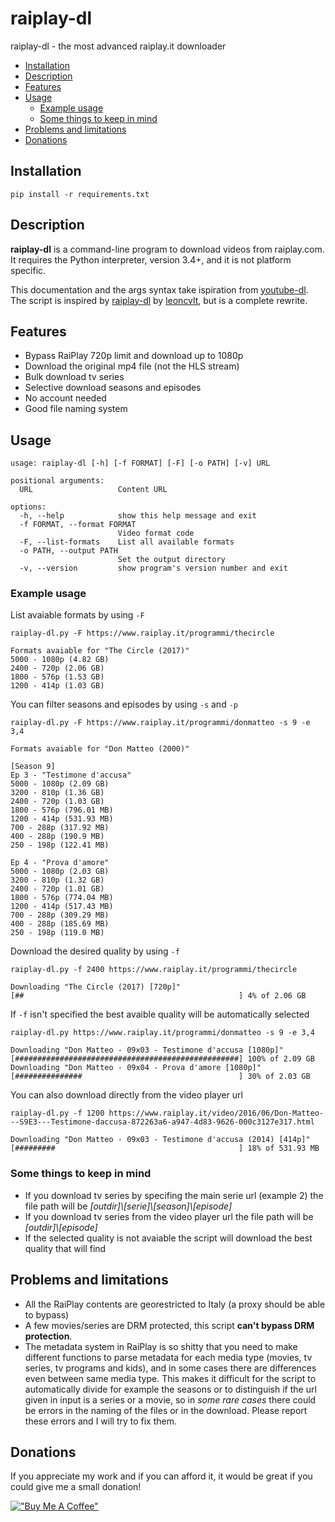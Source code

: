 # raiplay-dl

raiplay-dl - the most advanced raiplay.it downloader

- [Installation](#installation)
- [Description](#description)
- [Features](#features)
- [Usage](#usage)
  - [Example usage](#example-usage)
  - [Some things to keep in mind](#some-things-to-keep-in-mind)
- [Problems and limitations](#problems-and-limitations)
- [Donations](#donations)

## Installation

`pip install -r requirements.txt`

## Description

**raiplay-dl** is a command-line program to download videos from raiplay.com. It requires the Python interpreter, version 3.4+, and it is not platform specific.

This documentation and the args syntax take ispiration from [youtube-dl](https://github.com/ytdl-org/youtube-dl).
The script is inspired by [raiplay-dl](https://github.com/leoncvlt/raiplay-dl) by [leoncvlt](https://github.com/leoncvlt), but is a complete rewrite.

## Features

- Bypass RaiPlay 720p limit and download up to 1080p
- Download the original mp4 file (not the HLS stream)
- Bulk download tv series
- Selective download seasons and episodes
- No account needed
- Good file naming system

## Usage

```text
usage: raiplay-dl [-h] [-f FORMAT] [-F] [-o PATH] [-v] URL

positional arguments:
  URL                   Content URL

options:
  -h, --help            show this help message and exit
  -f FORMAT, --format FORMAT
                        Video format code
  -F, --list-formats    List all available formats
  -o PATH, --output PATH
                        Set the output directory
  -v, --version         show program's version number and exit
  ```

### Example usage

List avaiable formats by using `-F`
```text
raiplay-dl.py -F https://www.raiplay.it/programmi/thecircle

Formats avaiable for "The Circle (2017)"
5000 - 1080p (4.82 GB)
2400 - 720p (2.06 GB)
1800 - 576p (1.53 GB)
1200 - 414p (1.03 GB)
```
You can filter seasons and episodes by using `-s` and `-p`
```text
raiplay-dl.py -F https://www.raiplay.it/programmi/donmatteo -s 9 -e 3,4

Formats avaiable for "Don Matteo (2000)"

[Season 9]
Ep 3 - "Testimone d'accusa"
5000 - 1080p (2.09 GB)
3200 - 810p (1.36 GB)
2400 - 720p (1.03 GB)
1800 - 576p (796.01 MB)
1200 - 414p (531.93 MB)
700 - 288p (317.92 MB)
400 - 288p (190.9 MB)
250 - 198p (122.41 MB)

Ep 4 - "Prova d'amore"
5000 - 1080p (2.03 GB)
3200 - 810p (1.32 GB)
2400 - 720p (1.01 GB)
1800 - 576p (774.04 MB)
1200 - 414p (517.43 MB)
700 - 288p (309.29 MB)
400 - 288p (185.69 MB)
250 - 198p (119.0 MB)
```
Download the desired quality by using `-f`
```
raiplay-dl.py -f 2400 https://www.raiplay.it/programmi/thecircle

Downloading "The Circle (2017) [720p]"
[##                                                ] 4% of 2.06 GB
```
If `-f` isn't specified the best avaible quality will be automatically selected
```
raiplay-dl.py https://www.raiplay.it/programmi/donmatteo -s 9 -e 3,4

Downloading "Don Matteo - 09x03 - Testimone d'accusa [1080p]"
[##################################################] 100% of 2.09 GB
Downloading "Don Matteo - 09x04 - Prova d'amore [1080p]"
[###############                                   ] 30% of 2.03 GB
```
You can also download directly from the video player url
```
raiplay-dl.py -f 1200 https://www.raiplay.it/video/2016/06/Don-Matteo---S9E3---Testimone-daccusa-872263a6-a947-4d83-9626-000c3127e317.html

Downloading "Don Matteo - 09x03 - Testimone d'accusa (2014) [414p]"
[#########                                         ] 18% of 531.93 MB
```

### Some things to keep in mind
- If you download tv series by specifing the main serie url (example 2) the file path will be *[outdir]\\[serie]\\[season]\\[episode]*
- If you download tv series from the video player url the file path will be *[outdir]\\[episode]*
- If the selected quality is not avaiable the script will download the best quality that will find

## Problems and limitations

- All the RaiPlay contents are georestricted to Italy (a proxy should be able to bypass)
- A few movies/series are DRM protected, this script **can't bypass DRM protection**.
- The metadata system in RaiPlay is so shitty that you need to make different functions to parse metadata for each media type (movies, tv series, tv programs and kids), and in some cases there are differences even between same media type. This makes it difficult for the script to automatically divide for example the seasons or to distinguish if the url given in input is a series or a movie, so in *some rare cases* there could be errors in the naming of the files or in the download. Please report these errors and I will try to fix them.

## Donations

If you appreciate my work and if you can afford it, it would be great if you could give me a small donation!

[!["Buy Me A Coffee"](https://www.buymeacoffee.com/assets/img/custom_images/orange_img.png)](https://www.buymeacoffee.com/wetcork)
